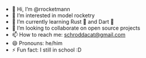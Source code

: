  - 👋 Hi, I’m @rrocketmann
 - 👀 I’m interested in model rocketry
 - 🌱 I’m currently learning Rust 🦀 and Dart 🎯
 - 💞️ I’m looking to collaborate on open source projects
 - 📫 How to reach me: schroddacat@gmail.com
 - 😄 Pronouns: he/him
 - ⚡ Fun fact: I still in school :D

<!---
rrocketmann/rrocketmann is a ✨ special ✨ repository because its `README.md` (this file) appears on your GitHub profile.
You can click the Preview link to take a look at your changes.
--->
